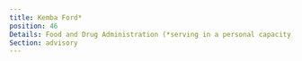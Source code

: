 ```yaml
---
title: Kemba Ford*
position: 46
Details: Food and Drug Administration (*serving in a personal capacity)
Section: advisory
---
```


